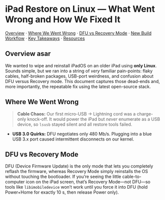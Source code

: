 # iPad Restore on Linux — What Went Wrong and How We Fixed It

[Overview](#overview) · [Where We Went Wrong](#where-we-went-wrong) · [DFU vs Recovery Mode](#dfu-vs-recovery-mode) · [New Build Workflow](#new-build-workflow) · [Key Takeaways](#key-takeaways) · [Resources](#resources)

## Overview asar

We wanted to wipe and reinstall iPadOS on an older iPad using **only Linux**.  
Sounds simple, but we ran into a string of *very* familiar pain-points: flaky cables, half-broken packages, USB-port weirdness, and confusion about DFU versus Recovery mode. This document captures those dead-ends and, more importantly, the repeatable fix using the latest open-source stack.

## Where We Went Wrong

> **Cable Chaos:** Our first micro-USB → Lightning cord was a charge-only knock-off. It would power the iPad but *never* enumerate as a USB device, so `lsusb` stayed silent and all restore tools failed.

- **USB 3.0 Quirks:** DFU negotiates only 480 Mb/s. Plugging into a blue USB 3.x port caused intermittent disconnects on our kernel.

## DFU vs Recovery Mode

DFU (Device Firmware Update) is the only mode that lets you completely reflash the firmware, whereas Recovery Mode simply reinstalls the OS without touching the bootloader. If you’re seeing the little cable-to-computer icon on the iPad screen, that’s Recovery Mode—not DFU—so tools like `libimobiledevice` won’t work until you force it into DFU (hold Power+Home for exactly 10 s, then release Power only).


